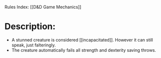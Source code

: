 Rules Index: [[D&D Game Mechanics]]
# Description:
 -  A stunned creature is considered [[incapacitated]]. However it can still speak, just falteringly. 
 -  The creature automatically fails all strength and dexterity saving throws. 